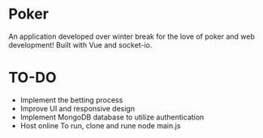 # Poker
An application developed over winter break for the love of poker and web development! Built with Vue and socket-io.
# TO-DO
- Implement the betting process
- Improve UI and responsive design 
- Implement MongoDB database to utilize authentication
- Host online
To run, clone and rune node main.js
